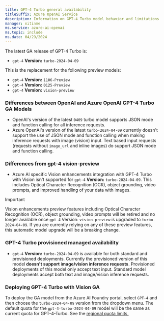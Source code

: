 ```yaml
---
title: GPT-4 Turbo general availability
titleSuffix: Azure OpenAI Service
description: Information on GPT-4 Turbo model behavior and limitations
manager: nitinme
ms.service: azure-ai-openai
ms.topic: include
ms.date: 04/29/2024
---
```


The latest GA release of GPT-4 Turbo is:

- `gpt-4` **Version:** `turbo-2024-04-09`

This is the replacement for the following preview models:

- `gpt-4` **Version:** `1106-Preview`
- `gpt-4` **Version:** `0125-Preview`
- `gpt-4` **Version:** `vision-preview`

### Differences between OpenAI and Azure OpenAI GPT-4 Turbo GA Models

- OpenAI's version of the latest `0409` turbo model supports JSON mode and function calling for all inference requests.
- Azure OpenAI's version of the latest `turbo-2024-04-09` currently doesn't support the use of JSON mode and function calling when making inference requests with image (vision) input. Text based input requests (requests without `image_url` and inline images) do support JSON mode and function calling.

### Differences from gpt-4 vision-preview

- Azure AI specific Vision enhancements integration with GPT-4 Turbo with Vision isn't supported for `gpt-4` **Version:** `turbo-2024-04-09`. This includes Optical Character Recognition (OCR), object grounding, video prompts, and improved handling of your data with images.

> [!IMPORTANT]
> Vision enhancements preview features including Optical Character Recognition (OCR), object grounding, video prompts will be retired and no longer available once `gpt-4` Version: `vision-preview` is upgraded to `turbo-2024-04-09`. If you are currently relying on any of these preview features, this automatic model upgrade will be a breaking change.

### GPT-4 Turbo provisioned managed availability

- `gpt-4` **Version:** `turbo-2024-04-09` is available for both standard and provisioned deployments. Currently the provisioned version of this model **doesn't support image/vision inference requests**. Provisioned deployments of this model only accept text input. Standard model deployments accept both text and image/vision inference requests.

### Deploying GPT-4 Turbo with Vision GA

To deploy the GA model from the Azure AI Foundry portal, select `GPT-4` and then choose the `turbo-2024-04-09` version from the dropdown menu. The default quota for the `gpt-4-turbo-2024-04-09` model will be the same as current quota for GPT-4-Turbo. See the [regional quota limits.](../quotas-limits.md)
